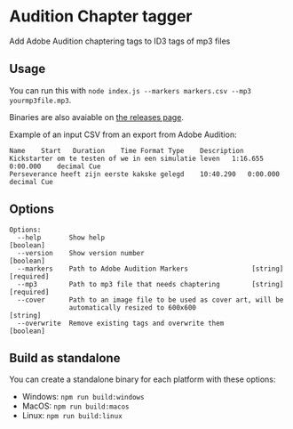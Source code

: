 # Audition Chapter tagger

Add Adobe Audition chaptering tags to ID3 tags of mp3 files

## Usage

You can run this with `node index.js --markers markers.csv --mp3 yourmp3file.mp3`.

Binaries are also avaiable on [the releases page](https://github.com/DrSkunk/audition-chapter-tagger/releases/).

Example of an input CSV from an export from Adobe Audition:

```tsv
Name	Start	Duration	Time Format	Type	Description
Kickstarter om te testen of we in een simulatie leven	1:16.655	0:00.000	decimal	Cue
Perseverance heeft zijn eerste kakske gelegd	10:40.290	0:00.000	decimal	Cue
```

## Options

```
Options:
  --help       Show help                                               [boolean]
  --version    Show version number                                     [boolean]
  --markers    Path to Adobe Audition Markers                [string] [required]
  --mp3        Path to mp3 file that needs chaptering        [string] [required]
  --cover      Path to an image file to be used as cover art, will be
               automatically resized to 600x600                         [string]
  --overwrite  Remove existing tags and overwrite them                 [boolean]
```

## Build as standalone

You can create a standalone binary for each platform with these options:

- Windows: `npm run build:windows`
- MacOS: `npm run build:macos`
- Linux: `npm run build:linux`
